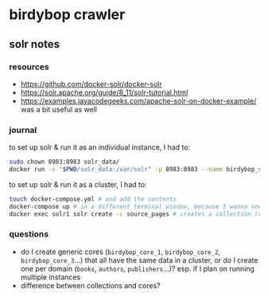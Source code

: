 # birdybop crawler



## solr notes

### resources

- https://github.com/docker-solr/docker-solr
- https://solr.apache.org/guide/8_11/solr-tutorial.html
- https://examples.javacodegeeks.com/apache-solr-on-docker-example/ was a bit useful as well

### journal

to set up solr & run it as an individual instance, I had to:

```bash
sudo chown 8983:8983 solr_data/
docker run -v "$PWD/solr_data:/var/solr" -p 8983:8983 --name birdybop_solr solr:latest solr-precreate birdybop_core
```

to set up solr & run it as a cluster, I had to:

```bash
touch docker-compose.yml # and add the contents
docker-compose up # in a different terminal window, because I wanna see the output rather than run it in daemon mode
docker exec solr1 solr create -c source_pages # creates a collection (core? no)
```

### questions

- do I create generic cores (`birdybop_core_1`, `birdybop_core_2`, `birdybop_core_3`...) that all have the same data in a cluster, or do I create one per domain (`books`, `authors`, `publishers`...)? esp. if I plan on running multiple instances
- difference between collections and cores?

